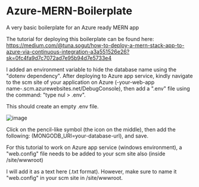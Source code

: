 # Azure-MERN-Boilerplate
A very basic boilerplate for an Azure ready MERN app

The tutorial for deploying this boilerplate can be found here:
https://medium.com/@tuna.sogut/how-to-deploy-a-mern-stack-app-to-azure-via-continuous-integration-a3a551526e26?sk=0fc4fa9d7c7072ad7e95b94d7e5733e4

I added an environment variable to hide the database name using the "dotenv dependency".
After deploying to Azure app service, kindly navigate to the scm site of your application on Azure (-your-web-app name-.scm.azurewebsites.net/DebugConsole), then add a ".env" file using the command: "type nul > .env".
  
This should create an empty .env file.

![image](https://user-images.githubusercontent.com/45227826/144761159-8e23896e-228f-4ded-bff3-923441d88579.png)

Click on the pencil-like symbol (the icon on the middle), then add the following: (MONGODB_URI=your-database-url), and save.  

For this tutorial to work on Azure app service (windows environment), a "web.config" file needs to be added to your scm site also (inside /site/wwwroot)

I will add it as a text here (.txt format). However, make sure to name it "web.config" in your scm site in /site/wwwroot.
